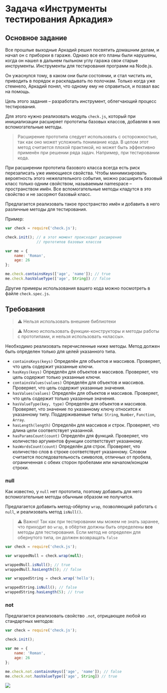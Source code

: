 # Задача «Инструменты тестирования Аркадия»

## Основное задание

Все прошлые выходные Аркадий решил посвятить домашним делам, и начал он с приборки в гараже.
Однако все его планы были нарушены, когда он нашел в дальнем пыльном углу гаража свои старые
инструменты. Инструменты для тестирования программ на Node.js.

Он ужаснулся тому, в каком они были состоянии, и стал чистить их,
приводить в порядок и раскладывать по полочкам.
Только когда уже стемнело, Аркадий понял, что одному ему не справиться, и позвал вас на помощь.

Цель этого задания – разработать инструмент, облегчающий процесс тестирования.

Для этого нужно реализовать модуль `check.js`, который при инициализации расширяет прототипы базовых классов, добавляя в них вспомогательные методы.

> Расширение прототипа следует использовать с осторожностью, так как оно может усложнить понимание кода. В целом этот метод считается плохой практикой, но может быть эффективно применён при решении ряда задач. Например, при тестировании кода.

При расширении прототипа базового класса всегда есть риск перезаписать уже имеющиеся свойства. Чтобы минимизировать вероятность этого нежелательного события, можно расширить базовый класс только одним свойством, называемым namespace – пространством имён.
Все вспомогательные методы кладутся в это свойство и не засоряют базовый класс.

Предлагается реализовать такое пространство имён и добавить в него различные методы для тестирования.

Пример:

```js
var check = require('check.js');

check.init(); // в этот момент происходит расширение
              // прототипов базовых классов

var me = {
    name: 'Roman',
    age: 26
};

me.check.containsKeys(['age', 'name']); // true
me.check.hasValueType(['age', String]) // false
```

Другие примеры использования вашего кода можно посмотреть в файле `check.spec.js`.

## Требования

> :warning: Нельзя использовать внешние библиотеки

> :warning: Можно использовать функции-конструкторы и методы работы с прототипами, и нельзя использовать «классы».

Необходимо реализовать перечисленные ниже методы. Метод должен быть определен только для целей указанного типа.

* `containsKeys(keys)` Определён для объектов и массивов. Проверяет, что цель содержит указанные ключи.
* `hasKeys(keys)` Определён для объектов и массивов. Проверяет, что цель содержит только указанные ключи.
* `containsValues(values)` Определён для объектов и массивов. Проверяет, что цель содержит указанные значения.
* `hasValues(values)` Определён для объектов и массивов. Проверяет, что цель содержит только указанные значения.
* `hasValueType(key, type)` Определён для объектов и массивов. Проверяет, что значение по указанному ключу относится к указанному типу. Поддерживаемые типы: `String`, `Number`, `Function`, `Array`.
* `hasLength(length)` Определён для массивов и строк. Проверяет, что длина цели соответствует указанной.
* `hasParamsCount(count)` Определён для функций. Проверяет, что количество аргументов функции соответствует указанному.
* `hasWordsCount(count)` Определён для строк. Проверяет, что количество слов в строке соответствует указанному. Словом считается последовательность символов, отличных от пробела, ограниченная с обеих сторон пробелами или началом/концом строки.

### null

Как известно, у `null` нет прототипа, поэтому добавить для него вспомогательные методы обычным образом не получится.

Предлагается добавить метод-обёртку `wrap`, позволяющий работать с `null`, и реализовать метод `isNull()`.

> :warning: Важно! Так как при тестировании мы можем не знать заранее, что приходит во `wrap`, в обёртке должны быть определены **все** методы для тестирования. Если метод не определен для обернутого типа, он должен возвращать `false`

```js
var check = require('check.js');

var wrappedNull = check.wrap(null);

wrappedNull.isNull(); // true
wrappedNull.hasLength(5); // false

var wrappedString = check.wrap('hello');

wrappedString.isNull(); // false
wrappedString.hasLength(5); // true
```

### not

Предлагается реализовать свойство `.not`, отрицающее любой из стандартных методов:

```js
var check = require('check.js');

check.init();

var me = {
    name: 'Roman',
    age: 26
};

me.check.not.containsKeys(['age', 'name']); // false
me.check.not.hasValueType(['age', String]) // true
```

![](https://user-images.githubusercontent.com/4534405/68857071-d3ec5a80-0703-11ea-9244-9e1cb39f65ae.jpg)
